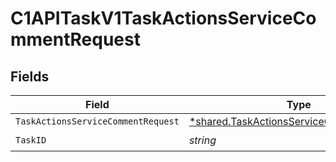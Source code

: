 # C1APITaskV1TaskActionsServiceCommentRequest


## Fields

| Field                                                                                               | Type                                                                                                | Required                                                                                            | Description                                                                                         |
| --------------------------------------------------------------------------------------------------- | --------------------------------------------------------------------------------------------------- | --------------------------------------------------------------------------------------------------- | --------------------------------------------------------------------------------------------------- |
| `TaskActionsServiceCommentRequest`                                                                  | [*shared.TaskActionsServiceCommentRequest](../../models/shared/taskactionsservicecommentrequest.md) | :heavy_minus_sign:                                                                                  | N/A                                                                                                 |
| `TaskID`                                                                                            | *string*                                                                                            | :heavy_check_mark:                                                                                  | N/A                                                                                                 |